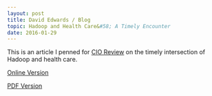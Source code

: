 ```yaml
---
layout: post
title: David Edwards / Blog
topic: Hadoop and Health Care&#58; A Timely Encounter
date: 2016-01-29
---
```

This is an article I penned for [CIO Review](http://www.cioreview.com) on the timely intersection of Hadoop and health care.

[Online Version](http://opensource.cioreview.com/cxoinsight/hadoop-and-health-care-a-timely-encounter-nid-11843-cid-92.html)

[PDF Version](https://www.dropbox.com/s/wssnwvadno1fgc4/cio-magazine-article-large.pdf?dl=0)
